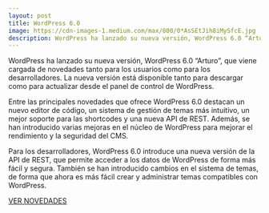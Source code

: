 ```yaml
---
layout: post
title: WordPress 6.0
image: https://cdn-images-1.medium.com/max/800/0*AsSEtJih8iMySfcE.jpg
description: WordPress ha lanzado su nueva versión, WordPress 6.0 “Arturo”, que viene cargada de novedades tanto para los usuarios como para los desarrolladores.
---
```


WordPress ha lanzado su nueva versión, WordPress 6.0 “Arturo”, que viene cargada de novedades tanto para los usuarios como para los desarrolladores. La nueva versión está disponible tanto para descargar como para actualizar desde el panel de control de WordPress.

Entre las principales novedades que ofrece WordPress 6.0 destacan un nuevo editor de código, un sistema de gestión de temas más intuitivo, un mejor soporte para las shortcodes y una nueva API de REST. Además, se han introducido varias mejoras en el núcleo de WordPress para mejorar el rendimiento y la seguridad del CMS.

Para los desarrolladores, WordPress 6.0 introduce una nueva versión de la API de REST, que permite acceder a los datos de WordPress de forma más fácil y segura. También se han introducido cambios en el sistema de temas, de forma que ahora es más fácil crear y administrar temas compatibles con WordPress.

[VER NOVEDADES](https://wordpress.org/news/2022/05/arturo/)